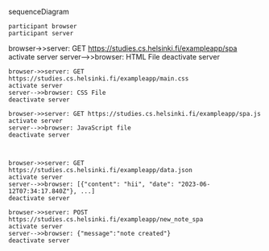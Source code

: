 sequenceDiagram

    participant browser
    participant server

browser->>server: GET https://studies.cs.helsinki.fi/exampleapp/spa
activate server
server-->>browser: HTML File
deactivate server

    browser->>server: GET https://studies.cs.helsinki.fi/exampleapp/main.css
    activate server
    server-->>browser: CSS File
    deactivate server

    browser->>server: GET https://studies.cs.helsinki.fi/exampleapp/spa.js
    activate server
    server-->>browser: JavaScript file
    deactivate server



    browser->>server: GET https://studies.cs.helsinki.fi/exampleapp/data.json
    activate server
    server-->>browser: [{"content": "hii", "date": "2023-06-12T07:34:17.840Z"}, ...]
    deactivate server

    browser->>server: POST https://studies.cs.helsinki.fi/exampleapp/new_note_spa
    activate server
    server-->>browser: {"message":"note created"}
    deactivate server
